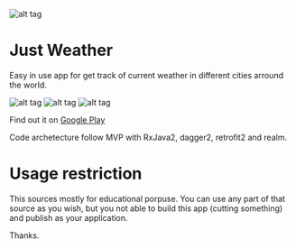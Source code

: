 ![alt tag](https://github.com/kidinov/Just_Weight/blob/master/publishing/banner.png)

# Just Weather
Easy in use app for get track of current weather in different cities arround the world. 

![alt tag](https://github.com/kidinov/Just-Weather/blob/master/screenshots/1.png)
![alt tag](https://github.com/kidinov/Just-Weather/blob/master/screenshots/2.png)
![alt tag](https://github.com/kidinov/Just-Weather/blob/master/screenshots/3.png)

Find out it on [Google Play](https://play.google.com/store/apps/details?id=org.kidinov.just_weather)

Code archetecture follow MVP with RxJava2, dagger2, retrofit2 and realm.

# Usage restriction
This sources mostly for educational porpuse. You can use any part of that source as you wish, but you not able to build this app (cutting something) and publish as your application.

Thanks.


